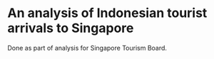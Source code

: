 # An analysis of Indonesian tourist arrivals to Singapore

Done as part of analysis for Singapore Tourism Board.
